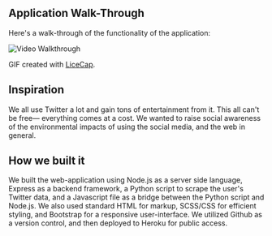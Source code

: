 ## Application Walk-Through
Here's a walk-through of the functionality of the application:

<img src='https://i.imgur.com/TIjsyNw.gif' title='Video Walkthrough' width='' alt='Video Walkthrough'/>

GIF created with [LiceCap](http://www.cockos.com/licecap/).


## Inspiration 
We all use Twitter a lot and gain tons of entertainment from it. This all can't be free— everything comes at a cost. We wanted to raise social awareness of the environmental impacts of using the social media, and the web in general.

## How we built it 
We built the web-application using Node.js as a server side language, Express as a backend framework, a Python script to scrape the user's Twitter data, and a Javascript file as a bridge between the Python script and Node.js. We also used standard HTML for markup, SCSS/CSS for efficient styling, and Bootstrap for a responsive user-interface. We utilized Github as a version control, and then deployed to Heroku for public access.
